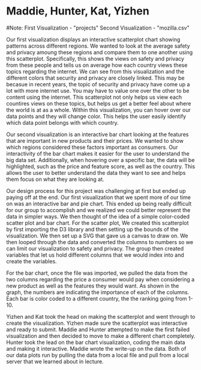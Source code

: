 # Maddie, Hunter, Kat, Yizhen

#Note: First Visualization - "projects" Second Visualization - "mozilla.csv"

Our first visualization displays an interactive scatterplot chart showing patterns across different regions. We wanted to look at the average safety and privacy amoung these regions and compare them to one another using this scatterplot. Specifically, this shows the views on safety and privacy from these people and tells us on average how each country views these topics regarding the internet. We can see from this visualization and the different colors that security and privacy are closely linked. This may be becasue in recent years, the topic of security and privacy have come up a lot with more internet use. You may have to value one over the other to be content using the internet. This scatterplot not only helps us view each countires views on these topics, but helps us get a better feel about where the world is at as a whole. Within this visualization, you can hover over our data points and they will change color. This helps the user easily identify which data point belongs with which country. 

Our second visualization is an interactive bar chart looking at the features that are important in new products and their prices. We wanted to show which regions considered these factors important as consumers. Our interactivity of the bar chart makes it easier for the user to understand the big data set. Additionally, when hovering over a specific bar, the data will be highlighted, such as the price and feature score, as well as the country. This allows the user to better understand the data they want to see and helps them focus on what they are looking at. 

Our design process for this project was challenging at first but ended up paying off at the end. Our first visualization that we spent more of our time on was an interactive bar and pie chart. This ended up being really difficult for our group to accomplish and we realized we could better represent the data in simpler ways. We then thought of the idea of a simple color-coded scatter plot and bar chart. For the scatter plot, We created this scatterplot by first importing the D3 library and then setting up the bounds of the visualization. We then set up a SVG that gave us a canvas to draw on. We then looped through the data and converted the columns to numbers so we can limit our visualization to safety and privacy. The group then created variables that let us hold different columns that we would index into and create the variables. 

For the bar chart, once the file was imported, we pulled the data from the two columns regarding the price a consumer would pay when considering a new product as well as the features they would want. As shown in the graph, the numbers are indicating the importance of each of the columns. Each bar is color coded to a different country, the the ranking going from 1-10.

Yizhen and Kat took the head on making the scatterplot and went through to create the visualization. Yizhen made sure the scatterplot was interactive and ready to submit. Maddie and Hunter attempted to make the first failed visualization and then decided to move to make a different chart completely. Hunter took the lead on the bar chart visualization, coding the main data and making it interactive. Maddie wrote the write-up on the data. Both of our data plots run by pulling the data from a local file and pull from a local server that we learned about in lecture. 